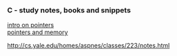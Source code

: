 ### C - study notes, books and snippets

[intro on pointers](Pointers.md)  
[pointers and memory](pointers_and_memory.pdf)


http://cs.yale.edu/homes/aspnes/classes/223/notes.html

